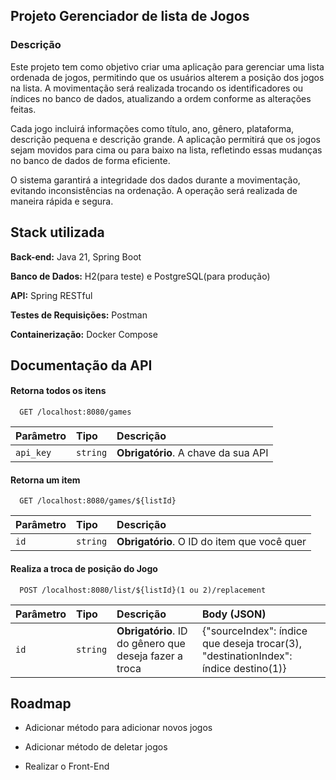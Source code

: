## Projeto Gerenciador de lista de Jogos 

### Descrição
Este projeto tem como objetivo criar uma aplicação para gerenciar uma lista ordenada de jogos, permitindo que os usuários alterem a posição dos jogos na lista. A movimentação será realizada trocando os identificadores ou índices no banco de dados, atualizando a ordem conforme as alterações feitas.

Cada jogo incluirá informações como título, ano, gênero, plataforma, descrição pequena e descrição grande. A aplicação permitirá que os jogos sejam movidos para cima ou para baixo na lista, refletindo essas mudanças no banco de dados de forma eficiente.

O sistema garantirá a integridade dos dados durante a movimentação, evitando inconsistências na ordenação. A operação será realizada de maneira rápida e segura.
## Stack utilizada

**Back-end:** Java 21, Spring Boot

**Banco de Dados:** H2(para teste) e PostgreSQL(para produção)

**API:** Spring RESTful

**Testes de Requisições:** Postman

**Containerização:** Docker Compose


## Documentação da API

#### Retorna todos os itens

```http
  GET /localhost:8080/games
```

| Parâmetro   | Tipo       | Descrição                           |
| :---------- | :--------- | :---------------------------------- |
| `api_key` | `string` | **Obrigatório**. A chave da sua API |

#### Retorna um item

```http
  GET /localhost:8080/games/${listId}
```

| Parâmetro   | Tipo       | Descrição                                   |
| :---------- | :--------- | :------------------------------------------ |
| `id`      | `string` | **Obrigatório**. O ID do item que você quer |

#### Realiza a troca de posição do Jogo
```http
  POST /localhost:8080/list/${listId}(1 ou 2)/replacement
```

| Parâmetro| Tipo | Descrição | Body (JSON)                      
| :---------- | :--------- | :------------------------------------------ | :------------------------------------------ 
| `id`      | `string` | **Obrigatório**.  ID do gênero que deseja fazer a troca| {"sourceIndex": índice que deseja trocar(3), "destinationIndex": índice destino(1)} 



## Roadmap

- Adicionar método para adicionar novos jogos

- Adicionar método de deletar jogos

- Realizar o Front-End


